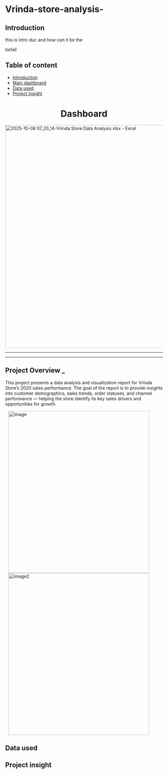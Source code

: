 # Vrinda-store-analysis-



## Introduction 

this is intro duc and how can it be the 

befall 

## Table of content 

- [Introduction](#Introduction)
- [Main dashboard](#Dashboard)
- [Data used](#Data-used)
- [Project insight](#Project-insight)


##  <h1 align="center">Dashboard</h1>



<img width="1455" height="710" alt="2025-10-08 07_20_14-Vrinda Store Data Analysis xlsx - Excel" src="https://github.com/user-attachments/assets/dc0017ac-383c-489f-bf6d-26aef4e5a9b5" />


---
--- 

## Project Overview  _ 

This project presents a data analysis and visualization report for Vrinda Store’s 2020 sales performance.
The goal of the report is to provide insights into customer demographics, sales trends, order statuses, and
channel performance — helping the store identify its key sales drivers and opportunities for growth.



<p>
<img width="450" height="516"  alt="image" src="https://github.com/user-attachments/assets/5cb409cd-4fed-4996-b6d7-d4106911ec12"hspace="10" />
<img width="450" height="516" alt="image2" src="https://github.com/user-attachments/assets/ce5058d9-b713-4969-b91e-4186a61afa89"hspace="10" />
   
</p>

## Data used 


## Project insight




